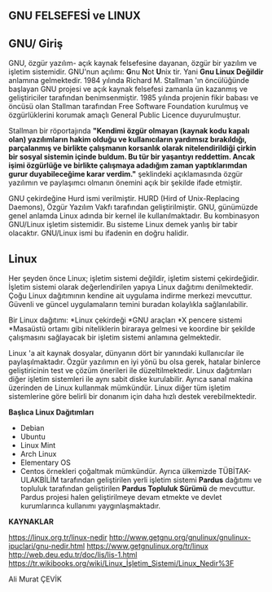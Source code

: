 ## **GNU FELSEFESİ ve LINUX**

## **GNU/ Giriş**
  GNU, özgür yazılım- açık kaynak felsefesine dayanan, özgür bir yazılım ve işletim sistemidir. GNU'nun açılımı: **G**nu **N**ot **U**nix tir. Yani **Gnu Linux Değildir** anlamına gelmektedir. 
1984 yılında Richard M. Stallman 'ın öncülüğünde başlayan GNU projesi ve açık kaynak felsefesi zamanla ün kazanmış ve geliştiriciler tarafından benimsenmiştir. 1985 yılında projenin fikir babası ve öncüsü olan Stallman tarafından Free Software Foundation kurulmuş ve özgürlüklerini korumak amaçlı General Public Licence duyurulmuştur.

Stallman bir röportajında  **"Kendimi özgür olmayan (kaynak kodu kapalı olan) yazılımların hakim olduğu ve kullanıcıların yardımsız bırakıldığı, parçalanmış ve birlikte çalışmanın korsanlık olarak nitelendirildiği çirkin bir sosyal sistemin içinde buldum. Bu tür bir yaşantıyı reddettim. Ancak işimi özgürlüğe ve birlikte çalışmaya adadığım zaman yaptıklarımdan gurur duyabileceğime karar verdim."** şeklindeki açıklamasında özgür yazılımın ve paylaşımcı olmanın önemini açık bir şekilde ifade etmiştir. 

GNU çekirdeğine Hurd ismi verilmiştir. HURD (Hird of Unix-Replacing Daemons), Özgür Yazılım Vakfı tarafından geliştirilmiştir. GNU, günümüzde genel anlamda Linux adında bir kernel ile kullanılmaktadır. Bu kombinasyon GNU/Linux işletim sistemidir. Bu sisteme Linux demek yanlış bir tabir olacaktır. GNU/Linux ismi bu ifadenin en doğru halidir.

## **Linux**
  Her şeyden önce Linux; işletim sistemi değildir, işletim sistemi çekirdeğidir. İşletim sistemi olarak değerlendirilen yapıya Linux dağıtımı denilmektedir. Çoğu Linux dağıtımının kendine ait uygulama indirme merkezi mevcuttur. Güvenli ve güncel uygulamaların temini buradan kolaylıkla sağlanılabilir. 

 Bir Linux dağıtımı:
 *Linux çekirdeği
 *GNU araçları
 *X pencere sistemi
 *Masaüstü ortamı
 gibi niteliklerin biraraya gelmesi ve koordine bir şekilde çalışmasını sağlayacak bir işletim sistemi anlamına gelmektedir.

Linux 'a ait kaynak dosyalar, dünyanın dört bir yanındaki kullanıcılar ile paylaşılmaktadır. Özgür yazılımın en iyi yönü bu olsa gerek, hatalar binlerce geliştiricinin test ve çözüm önerileri ile düzeltilmektedir. Linux dağıtımları diğer işletim sistemleri ile aynı sabit diske kurulabilir. Ayrıca sanal makina üzerinden de Linux kullanmak mümkündür. Linux diğer tüm işletim sistemlerine göre belirli bir donanım için daha hızlı destek verebilmektedir.	

**Başlıca Linux Dağıtımları**
* Debian
* Ubuntu
* Linux Mint
* Arch Linux
* Elementary OS
* Centos
örnekleri çoğaltmak mümkündür. Ayrıca ülkemizde TÜBİTAK- ULAKBİLİM tarafından geliştirilen yerli işletim sistemi **Pardus** dağıtımı ve topluluk tarafından geliştirilen **Pardus Topluluk Sürümü** de mevcuttur. Pardus projesi halen geliştirilmeye devam etmekte ve devlet kurumlarınca kullanımı yaygınlaşmaktadır.


**KAYNAKLAR**

https://linux.org.tr/linux-nedir
http://www.getgnu.org/gnulinux/gnulinux-ipuclari/gnu-nedir.html
https://www.getgnulinux.org/tr/linux
http://web.deu.edu.tr/doc/lis/lis-1.html
https://tr.wikibooks.org/wiki/Linux_İşletim_Sistemi/Linux_Nedir%3F

Ali Murat ÇEVİK
